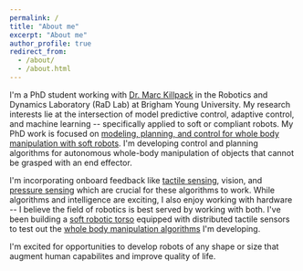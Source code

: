 ```yaml
---
permalink: /
title: "About me"
excerpt: "About me"
author_profile: true
redirect_from: 
  - /about/
  - /about.html
---
```


I'm a PhD student working with [Dr. Marc Killpack](https://www.me.byu.edu/directory/marc-killpack) in the Robotics and Dynamics Laboratory (RaD Lab) at Brigham Young University. My research interests lie at the intersection of model predictive control, adaptive control, and machine learning -- specifically applied to soft or compliant robots. My PhD work is focused on [modeling, planning, and control for whole body manipulation with soft robots](https://curtiscjohnson.github.io/posts/2022/prospectus). I'm developing control and planning algorithms for autonomous whole-body manipulation of objects that cannot be grasped with an end effector.

I'm incorporating onboard feedback like [tactile sensing](https://curtiscjohnson.github.io/projects/tactile-sensing/), vision, and [pressure sensing](https://curtiscjohnson.github.io/projects/pneudrive/) which are crucial for these algorithms to work. While algorithms and intelligence are exciting, I also enjoy working with hardware -- I believe the field of robotics is best served by working with both. I've been building a [soft robotic torso](https://curtiscjohnson.github.io/projects/whole-body-manipulation/) equipped with distributed tactile sensors to test out the [whole body manipulation algorithms](https://curtiscjohnson.github.io/projects/mujoco-simulation/) I'm developing. 

I'm excited for opportunities to develop robots of any shape or size that augment human capabilites and improve quality of life.



